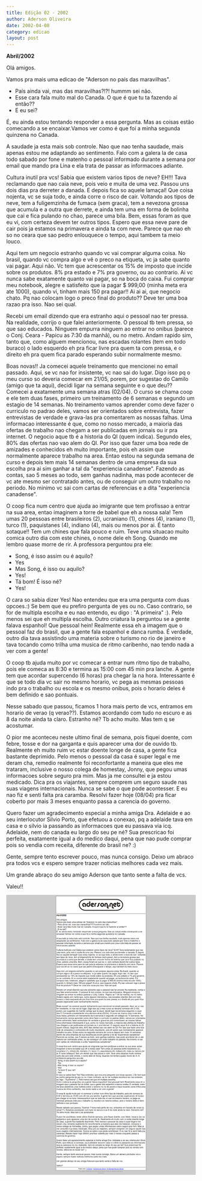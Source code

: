 ```yaml
---
title: Edição 02 - 2002
author: Aderson Oliveira
date: 2002-04-08
category: edicao
layout: post
---
```


**Abril/2002**

Olá amigos.

Vamos pra mais uma edicao de "Aderson no país das maravilhas".

- País ainda vai, mas das maravilhas?!?! hummm sei não.
- Esse cara fala muito mal do Canada. O que é que tu ta fazendo aí então??
- E eu sei?

É, eu ainda estou tentando responder a essa pergunta. Mas as coisas estão comecando a se encaixar.Vamos ver como é que foi a minha segunda quinzena no Canada.

A saudade ja esta mais sob controle. Nao que nao tenha saudade, mais apenas estou me adaptando ao sentimento. Falo com a galera la de casa todo sabado por fone e matenho o pessoal informado durante a semana por email que mando pra Lina e ela trata de passar as informacoes adiante.

Cultura inutil pra vcs! Sabia que existem varios tipos de neve? EH!!! Tava reclamando que nao caia neve, pois veio e muita de uma vez. Passou uns dois dias pra derreter a danada. E depois fica so aquele lamaçal! Que coisa nojenta, vc se suja todo, e ainda corre o risco de cair. Voltando aos tipos de neve, tem a fuligemzinha de fumaca (sem graca), tem a nevezona grossa que acumula e a outra que derrete, e ainda tem uma em forma de bolinha que cai e fica pulando no chao, parece uma bila. Bem, essas foram as que eu vi, com certeza devem ter outros tipos. Espero que essa neve pare de cair pois ja estamos na primavera e ainda ta com neve. Parece que nao eh so no ceara que sao pedro enlouquece o tempo, aqui tambem ta meio louco.

Aqui tem um negocio estranho quando vc vai comprar alguma coisa. No brasil, quando vc compra algo e vê o preco na etiqueta, vc ja sabe quanto vai pagar. Aqui não. Vc tem que acrescentar os 15% de imposto que incide sobre os produtos. 8% pra estado e 7% pra governo, ou ao contrario. Ai vc nunca sabe exatamente quanto vai pagar, so na boca do caixa. Fui comprar meu notebook, alegre e satisfeito que ia pagar $ 999,00 (minha meta era ate 1000), quando vi, tinham mais 150 pra pagar!! Ai ai ai, que negocio chato. Pq nao colocam logo o preco final do produto?? Deve ter uma boa razao pra isso. Nao sei qual.

Recebi um email dizendo que era estranho aqui o pessoal nao ter pressa. Na realidade, corrijo o que falei anteriormente. O pessoal tb tem pressa, so que sao educados. Ninguem empurra ninguem ao entrar no onibus (parece o Conj. Ceara - Papicu as 7:30 da manhã), ou no metro. Andam rapido sim, tanto que, como alguem mencionou, nas escadas rolantes (tem em todo buraco) o lado esquerdo eh pra ficar livre pra quem ta com pressa, e o direito eh pra quem fica parado esperando subir normalmente mesmo.

Boas novas!! Ja comecei aquele treinamento que mencionei no email passado. Aqui, se vc nao for insistente, vc nao sai do lugar. Digo isso pq o meu curso so deveria comecar em 21/05, porem, por sugestao do Camilo (amigo que ta aqui), decidi ligar na semana seguinte e o que deu?? Comecei a exatamente uma semana atras (02/04). O curso se chama coop e ele tem duas fases, primeiro um treinamento de 6 semanas e segundo um estagio de 14 semanas. No treinamento vamos aprender como deve fazer o curriculo no padrao deles, vamos ser orientados sobre entrevista, fazer entrevistas de verdade e grava-las pra comentarem as nossas falhas. Uma informacao interessante é que, como no nosso mercado, a maioria das ofertas de trabalho nao chegam a ser publicadas em jornais ou ir pra internet. O negocio aque tb é a historia do QI (quem indica). Segundo eles, 80% das ofertas nao vao alem do QI. Por isso que fazer uma boa rede de amizades e conhecidos eh muito importante, pois eh assim que normalmente aparece trabalho na area. Entao estou na segunda semana de curso e depois tem mais 14 semanas dentro de uma empresa da sua escolha pra ai sim ganhar a tal da "experiencia canadense". Fazendo as contas, sao 5 meses ao todo, sem ganhas nadinha, mas pode acontecer de vc ate mesmo ser contratado antes, ou de conseguir um outro trabalho no periodo. No minimo vc sai com cartas de referencias e a dita "experiencia canadense".

O coop fica num centro que ajuda ao imigrante que tem profissao a entrar na sua area, entao imaginem a torre de babel que eh a nossa sala! Tem umas 20 pessoas entre brasileiros (2), ucraniano (1), chines (4), iraniano (1), turco (1), paquistanes (4), indiano (4), mais ou menos por ai. É tanto sotaque!! Tem um chines que fala pouco e ruim. Teve uma situacao muito comica outro dia com este chines, o nome dele eh Song. Quando me lembro quase morre de rir. A professora perguntou pra ele:
- Song, é isso assim ou é aquilo?
- Yes
- Mas Song, é isso ou aquilo?
- Yes!
- Tá bom! É isso né?
- Yes!

O cara so sabia dizer Yes! Nao entendeu que era uma pergunta com duas opcoes.:) Se bem que eu prefiro pergunta de yes ou no. Caso contrario, se for de multipla escolha e eu nao entendo, eu digo : "A primeira" :). Pelo menos sei que eh multipla escolha.
Outro criatura la perguntou se a gente falava espanhol! Que pessoal hein! Realmente essa eh a imagem que o pessoal faz do brasil, que a gente fala espanhol e danca rumba. É verdade, outro dia tava assistindo uma materia sobre o turismo no rio de janeiro e tava tocando como trilha uma musica de ritmo caribenho, nao tendo nada a ver com a gente!

O coop tb ajuda muito por vc comecar a entrar num ritmo tipo de trabalho, pois ele comeca as 8:30 e termina as 15:00 com 45 min pra lanche. A gente tem que acordar supercendo (6 horas) pra chegar la na hora. Interessante é que se todo dia vc sair no mesmo horario, vc pega as mesmas pessoas indo pra o trabalho ou escola e os mesmo onibus, pois o horario deles é bem definido e sao pontuais.

Nesse sabado que passou, ficamos 1 hora mais perto de vcs, entramos em horario de verao (q verao??). Estamos acordando com tudo no escuro e as 8 da noite ainda ta claro. Estranho né? Tb acho muito. Mas tem q se acostumar.

O pior me aconteceu neste ultimo final de semana, pois fiquei doente, com febre, tosse e dor na garganta e quis aparecer uma dor de ouvido tb. Realmente eh muito ruim vc estar doente longe de casa, a gente fica bastante deprimido. Pelo menos o pessoal da casa é super legal e me deram cha, remedio realmente foi reconfortante a maneira que eles me trataram, inclusive o nosso colega de homestay, Jonny, que pegou umas informacoes sobre seguro pra mim. Mas ja me consultei e ja estou medicado. Dica pra os viajantes, sempre comprem um seguro saude nas suas viagens internacionais. Nunca se sabe o que pode acontesser. E eu nao fiz e senti falta pra caramba. Resolvi fazer hoje (08/04) pra ficar coberto por mais 3 meses enquanto passa a carencia do governo.

Quero fazer um agradecimento especial a minha amiga Dra. Adelaide e ao seu interlocutor Silvio Porto, que efetuou a conexao, pq a adelaide tava em casa e o silvio ia passando as informacoes que eu passava via icq. Adelaide, nem do canada eu largo do seu pe né? Sua prescricao foi perfeita, exatamente igual a do medico daqui, pena que nao pude comprar pois so vendia com receita, diferente do brasil ne? :)

Gente, sempre tento escrever pouco, mas nunca consigo. Deixo um abraco pra todos vcs e espero sempre trazer noticias melhores cada vez mais.

Um grande abraço do seu amigo Aderson que tanto sente a falta de vcs.

Valeu!!

[![Imagem no site original](/assets/images/edicao02.png)](/assets/images/edicao02.png)